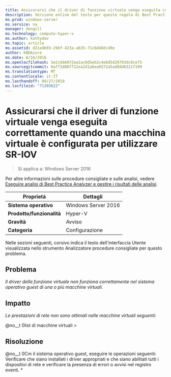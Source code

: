 ```yaml
---
title: Assicurarsi che il driver di funzione virtuale venga eseguita correttamente quando una macchina virtuale è configurata per utilizzare SR-IOV
description: Versione online del testo per questa regola di Best Practices Analyzer.
ms.prod: windows-server
ms.service: na
manager: dongill
ms.technology: compute-hyper-v
ms.author: kathydav
ms.topic: article
ms.assetid: d21e4b93-29bf-423a-a635-71c6d48dc49e
author: KBDAzure
ms.date: 8/16/2016
ms.openlocfilehash: 5e2c666973aa1ac0d5eb2c4e0d5d29793dc0ce75
ms.sourcegitcommit: 6aff3d88ff22ea141a6ea6572a5ad8dd6321f199
ms.translationtype: MT
ms.contentlocale: it-IT
ms.lasthandoff: 09/27/2019
ms.locfileid: "71393622"
---
```

# <a name="ensure-that-the-virtual-function-driver-operates-correctly-when-a-virtual-machine-is-configured-to-use-sr-iov"></a>Assicurarsi che il driver di funzione virtuale venga eseguita correttamente quando una macchina virtuale è configurata per utilizzare SR-IOV

>Si applica a: Windows Server 2016

Per altre informazioni sulle procedure consigliate e sulle analisi, vedere [Eseguire analisi di Best Practice Analyzer e gestire i risultati delle analisi](https://go.microsoft.com/fwlink/p/?LinkID=223177).  
  
|Proprietà|Dettagli|  
|-|-|  
|**Sistema operativo**|Windows Server 2016|  
|**Prodotto/funzionalità**|Hyper-V|  
|**Gravità**|Avviso|  
|**Categoria**|Configurazione|  
  
Nelle sezioni seguenti, corsivo indica il testo dell'interfaccia Utente visualizzata nello strumento Analizzatore procedure consigliate per questo problema.  
  
## <a name="issue"></a>Problema  
*Il driver della funzione virtuale non funziona correttamente nel sistema operativo guest di una o più macchine virtuali.*  
  
## <a name="impact"></a>Impatto  
*Le prestazioni di rete non sono ottimali nelle macchine virtuali seguenti:*  
  
@no__t 0list di macchine virtuali >  
  
## <a name="resolution"></a>Risoluzione  
@no__t 0Cm il sistema operativo guest, eseguire le operazioni seguenti: Verificare che siano installati i driver appropriati e che siano abilitati tutti i dispositivi di rete e verificare la presenza di errori o avvisi nel registro eventi. *  
  


